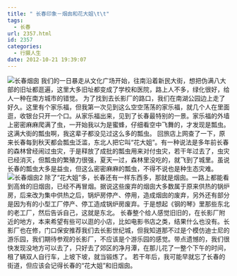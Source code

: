 ```yaml
---
title: " 长春印象－烟囱和花大姐\t\t"
tags:
  - 长春
url: 2357.html
id: 2357
categories:
  - 行摄人生
date: 2012-10-21 19:39:07
---
```


![长春烟囱](../../../images/2012/10/IMG_0371.jpg "长春印象－烟囱1") 我们的一日暴走从文化广场开始，往南沿着新民大街，想把伪满八大部的旧址都逛遍，这里大多旧址都变成了学校和医院，路上人不多，绿化很好，给人一种在南方城市的错觉。 为了找到去长影厂的路口，我们在南湖公园边上走了好久。这里有个家乐福，但我第一次见到这么空空荡荡的家乐福，就几个人在里面逛，收银台只开一个口。从家乐福出来，见到了长春最特别的一景。家乐福的外墙上密密麻麻爬满了虫，一开始我以为是蜜蜂，仔细看空中飞舞的，才发现是瓢虫。这满大街的瓢虫啊，我这辈子都没见过这么多的瓢虫。 回旅店上网查了一下，原来长春每到秋天都会瓢虫泛滥，东北人把它叫“花大姐”。有一种说法是多年前长春的森林曾经闹过虫灾，于是释放了成批的瓢虫用来对付虫灾，若干年过去了，虫灾已经消灭，但瓢虫的繁殖力很强，夏天一过，森林里没吃的，就飞到了城里。虽说长春的瓢虫大多是益虫，但这么密密麻麻的瓢虫，不得不说也是种生态灾难。 ![长春烟囱2](../../../images/2012/10/IMG_0339.jpg "长春印象－烟囱2") 除了“花大姐”多，长春还有一样东西多，那就是烟囱。一路上都能看到高耸的旧烟囱，已经不再冒烟。据说这些废弃的烟囱大多数属于原来供热的锅炉房，后来改为集中供热之后，锅炉房停产、停用，造成烟囱的废弃，另外还有部分是因为有的小型工厂停产、停工造成锅炉房废弃。于是想起《钢的琴》里那些东北的老工厂，然后告诉自己，这就是东北。 长春整个给人感觉旧旧的，在长影厂附近的地方，本来希望有些可以逛的小店，比如电影书店之类，结果什么也没有。长影厂也在修，门口保安推荐我们去长影世纪城，但我知道那不过是个模仿迪士尼的游乐园，我们期待参观的长影厂，不应该是个游乐园的感觉。带点遗憾的，我们很快发现没地方可以去了，只好去了郊区的净月潭，在那儿花了一整个下午的时间，租了辆双人自行车，上坡下坡，就当锻炼了。 若干年后，我可能早就忘了长春的街道，但应该会记得长春的“花大姐”和旧烟囱。